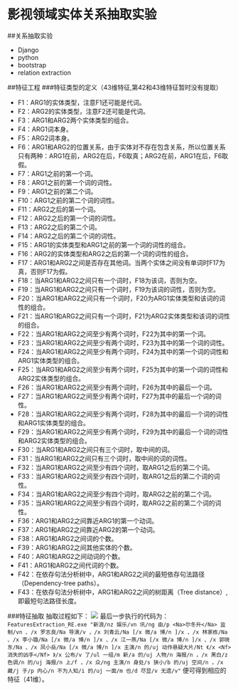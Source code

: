 # 影视领域实体关系抽取实验
##关系抽取实验
* Django
* python
* bootstrap
* relation extraction

##特征工程
###特征类型的定义（43维特征,第42和43维特征暂时没有提取）
* F1：ARG1的实体类型，注意F1还可能是代词。
* F2：ARG2的实体类型，注意F2还可能是代词。
* F3：ARG1和ARG2两个实体类型的组合。
* F4：ARG1词本身。
* F5：ARG2词本身。
* F6：ARG1和ARG2的位置关系，由于实体对不存在包含关系，所以位置关系只有两种：ARG1在前，ARG2在后，F6取真；ARG2在前，ARG1在后，F6取假。
* F7：ARG1之前的第一个词。
* F8：ARG1之前的第一个词的词性。
* F9：ARG1之前的第二个词。
* F10：ARG1之前的第二个词的词性。
* F11：ARG2之后的第一个词。
* F12：ARG2之后的第一个词的词性。
* F13：ARG2之后的第二个词。
* F14：ARG2之后的第二个词的词性。
* F15：ARG1的实体类型和ARG1之前的第一个词的词性的组合。
* F16：ARG2的实体类型和ARG2之后的第一个词的词性的组合。
* F17：ARG1和ARG2之间是否存在其他词。当两个实体之间没有单词时F17为真，否则F17为假。
* F18：当ARG1和ARG2之间只有一个词时，F18为该词，否则为空。
* F19：当ARG1和ARG2之间只有一个词时，F19为该词的词性，否则为空。
* F20：当ARG1和ARG2之间只有一个词时，F20为ARG1实体类型和该词的词性的组合。
* F21：当ARG1和ARG2之间只有一个词时，F21为ARG2实体类型和该词的词性的组合。
* F22：当ARG1和ARG2之间至少有两个词时，F22为其中的第一个词。
* F23：当ARG1和ARG2之间至少有两个词时，F23为其中的第一个词的词性。
* F24：当ARG1和ARG2之间至少有两个词时，F24为其中的第一个词的词性和ARG1实体类型的组合。
* F25：当ARG1和ARG2之间至少有两个词时，F25为其中的第一个词的词性和ARG2实体类型的组合。
* F26：当ARG1和ARG2之间至少有两个词时，F26为其中的最后一个词。
* F27：当ARG1和ARG2之间至少有两个词时，F27为其中的最后一个词的词性。 
* F28：当ARG1和ARG2之间至少有两个词时，F28为其中的最后一个词的词性和ARG1实体类型的组合。
* F29：当ARG1和ARG2之间至少有两个词时，F29为其中的最后一个词的词性和ARG2实体类型的组合。
* F30：当ARG1和ARG2之间只有三个词时，取中间的词。
* F31：当ARG1和ARG2之间只有三个词时，取中间的词的词性。
* F32：当ARG1和ARG2之间至少有四个词时，取ARG1之后的第二个词。
* F33：当ARG1和ARG2之间至少有四个词时，取ARG1之后的第二个词的词性。 
* F34：当ARG1和ARG2之间至少有四个词时，取ARG2之前的第二个词。
* F35：当ARG1和ARG2之间至少有四个词时，取ARG2之前的第二个词的词性。 
* F36：ARG1和ARG2之间靠近ARG1的第一个动词。
* F37：ARG1和ARG2之间靠近ARG2的第一个动词。
* F38：ARG1和ARG2之间词的个数。
* F39：ARG1和ARG2之间其他实体的个数。
* F40：ARG1和ARG2之间动词的个数。
* F41：ARG1和ARG2之间代词的个数。
* F42：在依存句法分析树中，ARG1和ARG2之间的最短依存句法路径（Dependency-tree paths）。
* F43：在依存句法分析树中，ARG1和ARG2之间的树距离（Tree distance）,即最短句法路径长度。<br/>

###特征抽取
抽取过程如下：
![](http://i.imgur.com/T6U4Ox1.png)
最后一步执行的代码为：`FeaturesExtraction_RE.exe "新浪/nz 娱乐/vn 讯/ng 由/p <Na>尔冬升</Na> 监制/vn 、/x 罗志良/Na 导演/v ，/x 刘青云/Na [/x 微/a 博/n ]/x 、/x 林家栋/Na 、/x 李小璐/Na [/x 微/a 博/n ]/x 、/x 江一燕/Na [/x 微/a 博/n ]/x 、/x 郭晓东/Na 、/x 凤小岳/Na [/x 微/a 博/n ]/x 主演/n 的/uj 动作悬疑大片/Nt 《/x <Nf>消失的凶手</Nf> 》/x 公布/v 了/ul 一组/m 新/a 的/uj 人物/n 海报/n ，/x 黑白/z 色调/n 的/uj 海报/n 上/f ，/x 众/ng 主演/n 身处/s 狭小/b 的/uj 空间/n ，/x 藏/j 于/p 内心/n 不为人知/i 的/uj 一面/m 也/d 尽显/v 无遗/v"`
便可得到相应的特征（41维）。
